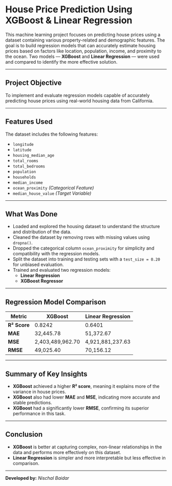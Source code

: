 # House Price Prediction Using XGBoost & Linear Regression

This machine learning project focuses on predicting house prices using a dataset containing various property-related and demographic features. The goal is to build regression models that can accurately estimate housing prices based on factors like location, population, income, and proximity to the ocean. Two models — **XGBoost** and **Linear Regression** — were used and compared to identify the more effective solution.

---

## Project Objective  
To implement and evaluate regression models capable of accurately predicting house prices using real-world housing data from California.

---

## Features Used  

The dataset includes the following features:

- `longitude`  
- `latitude`  
- `housing_median_age`  
- `total_rooms`  
- `total_bedrooms`  
- `population`  
- `households`  
- `median_income`  
- `ocean_proximity` *(Categorical Feature)*  
- `median_house_value` *(Target Variable)*

---

## What Was Done  
- Loaded and explored the housing dataset to understand the structure and distribution of the data.
- Cleaned the dataset by removing rows with missing values using `dropna()`.
- Dropped the categorical column `ocean_proximity` for simplicity and compatibility with the regression models.
- Split the dataset into training and testing sets with a `test_size = 0.20` for unbiased evaluation.
- Trained and evaluated two regression models:
  - **Linear Regression**
  - **XGBoost Regressor**

---

## Regression Model Comparison

| Metric      | XGBoost         | Linear Regression  |
|-------------|------------------|---------------------|
| **R² Score** | 0.8242           | 0.6401              |
| **MAE**      | 32,445.78        | 51,372.67           |
| **MSE**      | 2,403,489,962.70 | 4,921,881,237.63    |
| **RMSE**     | 49,025.40        | 70,156.12           |

---

## Summary of Key Insights
- **XGBoost** achieved a higher **R² score**, meaning it explains more of the variance in house prices.
- **XGBoost** also had lower **MAE** and **MSE**, indicating more accurate and stable predictions.
- **XGBoost** had a significantly lower **RMSE**, confirming its superior performance in this task.

---

## Conclusion
- **XGBoost** is better at capturing complex, non-linear relationships in the data and performs more effectively on this dataset.
- **Linear Regression** is simpler and more interpretable but less effective in comparison.

---

**Developed by:** *Nischal Baidar*
